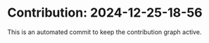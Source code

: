# Contribution: 2024-12-25-18-56
This is an automated commit to keep the contribution graph active.
